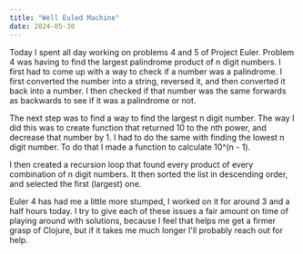 ```yaml
---
title: "Well Euled Machine"
date: 2024-05-30
---
```


Today I spent all day working on problems 4 and 5 of Project Euler. Problem 4 was having to find
the largest palindrome product of n digit numbers. I first had to come up with a way to check if a number was a 
palindrome. I first converted the number into a string, reversed it, and then converted it back into a number.
I then checked if that number was the same forwards as backwards to see if it was a palindrome or not. 

The next step was to find a way to find the largest n digit number. The way I did this was to create function that
returned 10 to the nth power, and decrease that number by 1. I had to do the same with finding the lowest n digit 
number. To do that I made a function to calculate 10^(n - 1). 

I then created a recursion loop that found every product of every combination of n digit numbers. It then sorted the
list in descending order, and selected the first (largest) one.

Euler 4 has had me a little more stumped, I worked on it for around 3 and a half hours today. I try to give each of these
issues a fair amount on time of playing around with solutions, because I feel that helps me get a firmer grasp of
Clojure, but if it takes me much longer I'll probably reach out for help.